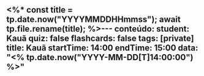<%*
const title = tp.date.now("YYYYMMDDHHmmss");
await tp.file.rename(title);
%>---
conteúdo: 
student: Kauã
quiz: false
flashcards: false
tags: [private]
title: Kauã
startTime: 14:00
endTime: 15:00
data: "<% tp.date.now("YYYY-MM-DD[T]14:00:00") %>"
---
